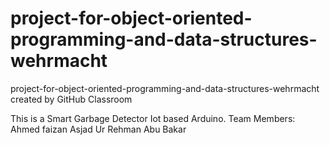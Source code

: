 # project-for-object-oriented-programming-and-data-structures-wehrmacht
project-for-object-oriented-programming-and-data-structures-wehrmacht created by GitHub Classroom




This is a Smart Garbage Detector Iot based Arduino. 
Team Members:
Ahmed faizan
Asjad Ur Rehman
Abu Bakar 
